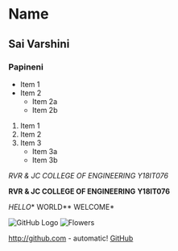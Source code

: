 # Name
## Sai Varshini

### Papineni

* Item 1
* Item 2
  * Item 2a
  * Item 2b

1. Item 1
2. Item 2
3. Item 3
   * Item 3a
   * Item 3b

*RVR & JC COLLEGE OF ENGINEERING*
_Y18IT076_

**RVR & JC COLLEGE OF ENGINEERING**
__Y18IT076__

*HELLO** WORLD** WELCOME*

![GitHub Logo](/images/logo.png)
![Flowers](https://encrypted-tbn0.gstatic.com/images?q=tbn:ANd9GcTK1hEkVrWlidvK07nNV9xUz6bKkPu1DkGcEA&usqp=CAU)


http://github.com - automatic!
[GitHub](https://www.linkedin.com/in/sai-varshini-papineni-09bb3a1b4/)

